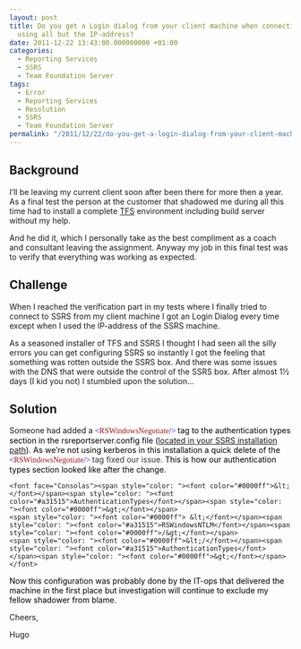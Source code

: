 ```yaml
---
layout: post
title: Do you get a Login dialog from your client machine when connecting to SSRS
  using all but the IP-address?
date: 2011-12-22 13:43:00.000000000 +01:00
categories:
  - Reporting Services
  - SSRS
  - Team Foundation Server
tags:
  - Error
  - Reporting Services
  - Resolution
  - SSRS
  - Team Foundation Server
permalink: "/2011/12/22/do-you-get-a-login-dialog-from-your-client-machine-when-connecting-to-ssrs-using-all-but-the-ip-address/"
---
```


## Background

I’ll be leaving my current client soon after been there for more then a year. As a final test the person at the customer that shadowed me during all this time had to install a complete [TFS](http://msdn.microsoft.com/en-us/vstudio/ff637362 "TFS") environment including build server without my help.

And he did it, which I personally take as the best compliment as a coach and consultant leaving the assignment. Anyway my job in this final test was to verify that everything was working as expected.

## Challenge

When I reached the verification part in my tests where I finally tried to connect to SSRS from my client machine I got an Login Dialog every time except when I used the IP-address of the SSRS machine.

As a seasoned installer of TFS and SSRS I thought I had seen all the silly errors you can get configuring SSRS so instantly I got the feeling that something was rotten outside the SSRS box. And there was some issues with the DNS that were outside the control of the SSRS box. After almost 1½ days (I kid you not) I stumbled upon the solution…

## Solution

Someone had added a <font face="Consolas"><span style="color: "><font color="#0000ff">&lt;</font></span><span style="color: "><font color="#a31515">RSWindowsNegotiate</font></span><span style="color: "><font color="#0000ff">/&gt; </font></span></font><font color="#000000">tag to the authentication types section in the rsreportserver.config file (<a title="RSReportServer Configuration File" href="http://msdn.microsoft.com/en-us/library/ms157273.aspx">located in your SSRS installation path</a>). As we’re not using kerberos in this installation a quick delete of the <font face="Consolas"><span style="color: "><font color="#0000ff">&lt;</font></span><span style="color: "><font color="#a31515">RSWindowsNegotiate</font></span><span style="color: "><font color="#0000ff">/&gt; </font></span></font></font><font color="#333333">tag fixed our issue. </font><font color="#000000"> This is how our authentication types section looked like after the change.</font>

```
<font face="Consolas"><span style="color: "><font color="#0000ff">&lt;</font></span><span style="color: "><font color="#a31515">AuthenticationTypes</font></span><span style="color: "><font color="#0000ff">&gt;</font></span>
<span style="color: "><font color="#0000ff"> &lt;</font></span><span style="color: "><font color="#a31515">RSWindowsNTLM</font></span><span style="color: "><font color="#0000ff">/&gt;</font></span>
<span style="color: "><font color="#0000ff">&lt;/</font></span><span style="color: "><font color="#a31515">AuthenticationTypes</font></span><span style="color: "><font color="#0000ff">&gt;</font></span>
</font>
```

<font color="#000000">Now this configuration was probably done by the IT-ops that delivered the machine in the first place but investigation will continue to exclude my fellow shadower from blame.</font>

Cheers,

Hugo
